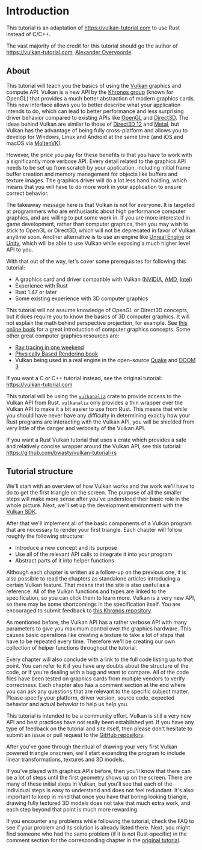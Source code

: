 # Introduction

This tutorial is an adaptation of <https://vulkan-tutorial.com> to use Rust instead of C/C++.

The vast majority of the credit for this tutorial should go the author of <https://vulkan-tutorial.com>, [Alexander Overvoorde](https://github.com/Overv).

## About

This tutorial will teach you the basics of using the [Vulkan](https://www.khronos.org/vulkan/) graphics and compute API. Vulkan is a new API by the [Khronos group](https://www.khronos.org/) (known for OpenGL) that provides a much better abstraction of modern graphics cards. This new interface allows you to better describe what your application intends to do, which can lead to better performance and less surprising driver behavior compared to existing APIs like [OpenGL](https://en.wikipedia.org/wiki/OpenGL) and [Direct3D](https://en.wikipedia.org/wiki/Direct3D). The ideas behind Vulkan are similar to those of [Direct3D 12](https://en.wikipedia.org/wiki/Direct3D#Direct3D_12) and [Metal](https://en.wikipedia.org/wiki/Metal_(API)), but Vulkan has the advantage of being fully cross-platform and allows you to develop for Windows, Linux and Android at the same time (and iOS and macOS via [MoltenVK](https://github.com/KhronosGroup/MoltenVK)).

However, the price you pay for these benefits is that you have to work with a significantly more verbose API. Every detail related to the graphics API needs to be set up from scratch by your application, including initial frame buffer creation and memory management for objects like buffers and texture images. The graphics driver will do a lot less hand holding, which means that you will have to do more work in your application to ensure correct behavior.

The takeaway message here is that Vulkan is not for everyone. It is targeted at programmers who are enthusiastic about high performance computer graphics, and are willing to put some work in. If you are more interested in game development, rather than computer graphics, then you may wish to stick to OpenGL or Direct3D, which will not be deprecated in favor of Vulkan anytime soon. Another alternative is to use an engine like [Unreal Engine](https://en.wikipedia.org/wiki/Unreal_Engine#Unreal_Engine_4) or [Unity](https://en.wikipedia.org/wiki/Unity_(game_engine)), which will be able to use Vulkan while exposing a much higher level API to you.

With that out of the way, let's cover some prerequisites for following this tutorial:

* A graphics card and driver compatible with Vulkan ([NVIDIA](https://developer.nvidia.com/vulkan-driver), [AMD](http://www.amd.com/en-us/innovations/software-technologies/technologies-gaming/vulkan), [Intel](https://software.intel.com/en-us/blogs/2016/03/14/new-intel-vulkan-beta-1540204404-graphics-driver-for-windows-78110-1540))
* Experience with Rust
* Rust 1.47 or later
* Some existing experience with 3D computer graphics

This tutorial will not assume knowledge of OpenGL or Direct3D concepts, but it does require you to know the basics of 3D computer graphics. It will not explain the math behind perspective projection, for example. See [this online book](https://paroj.github.io/gltut/) for a great introduction of computer graphics concepts. Some other great computer graphics resources are:

* [Ray tracing in one weekend](https://github.com/petershirley/raytracinginoneweekend)
* [Physically Based Rendering book](http://www.pbr-book.org/)
* Vulkan being used in a real engine in the open-source [Quake](https://github.com/Novum/vkQuake) and [DOOM 3](https://github.com/DustinHLand/vkDOOM3)

If you want a C or C++ tutorial instead, see the original tutorial: <https://vulkan-tutorial.com>

This tutorial will be using the [`vulkanalia`](https://github.com/KyleMayes/vulkanalia) crate to provide access to the Vulkan API from Rust. `vulkanalia` only provides a thin wrapper over the Vulkan API to make it a bit easier to use from Rust. This means that while you should have never have any difficulty in determining exactly how your Rust programs are interacting with the Vulkan API, you will be shielded from very little of the danger and verbosity of the Vulkan API.

If you want a Rust Vulkan tutorial that uses a crate which provides a safe and relatively concise wrapper around the Vulkan API, see this tutorial: <https://github.com/bwasty/vulkan-tutorial-rs>

## Tutorial structure

We'll start with an overview of how Vulkan works and the work we'll have to do to get the first triangle on the screen. The purpose of all the smaller steps will make more sense after you've understood their basic role in the whole picture. Next, we'll set up the development environment with the [Vulkan SDK](https://lunarg.com/vulkan-sdk/).

After that we'll implement all of the basic components of a Vulkan program that are necessary to render your first triangle. Each chapter will follow roughly the following structure:

* Introduce a new concept and its purpose
* Use all of the relevant API calls to integrate it into your program
* Abstract parts of it into helper functions

Although each chapter is written as a follow-up on the previous one, it is also possible to read the chapters as standalone articles introducing a certain Vulkan feature. That means that the site is also useful as a reference. All of the Vulkan functions and types are linked to the specification, so you can click them to learn more. Vulkan is a very new API, so there may be some shortcomings in the specification itself. You are encouraged to submit feedback to [this Khronos repository](https://github.com/KhronosGroup/Vulkan-Docs).

As mentioned before, the Vulkan API has a rather verbose API with many parameters to give you maximum control over the graphics hardware. This causes basic operations like creating a texture to take a lot of steps that have to be repeated every time. Therefore we'll be creating our own collection of helper functions throughout the tutorial.

Every chapter will also conclude with a link to the full code listing up to that point. You can refer to it if you have any doubts about the structure of the code, or if you're dealing with a bug and want to compare. All of the code files have been tested on graphics cards from multiple vendors to verify correctness. Each chapter also has a comment section at the end where you can ask any questions that are relevant to the specific subject matter. Please specify your platform, driver version, source code, expected behavior and actual behavior to help us help you.

This tutorial is intended to be a community effort. Vulkan is still a very new API and best practices have not really been established yet. If you have any type of feedback on the tutorial and site itself, then please don't hesitate to submit an issue or pull request to the [GitHub repository](https://github.com/KyleMayes/vulkanalia).

After you've gone through the ritual of drawing your very first Vulkan powered triangle onscreen, we'll start expanding the program to include linear transformations, textures and 3D models.

If you've played with graphics APIs before, then you'll know that there can be a lot of steps until the first geometry shows up on the screen. There are many of these initial steps in Vulkan, but you'll see that each of the individual steps is easy to understand and does not feel redundant. It's also important to keep in mind that once you have that boring looking triangle, drawing fully textured 3D models does not take that much extra work, and each step beyond that point is much more rewarding.

If you encounter any problems while following the tutorial, check the FAQ to see if your problem and its solution is already listed there. Next, you might find someone who had the same problem (if it is not Rust-specific) in the comment section for the corresponding chapter in the [original tutorial](https://vulkan-tutorial.com/).
